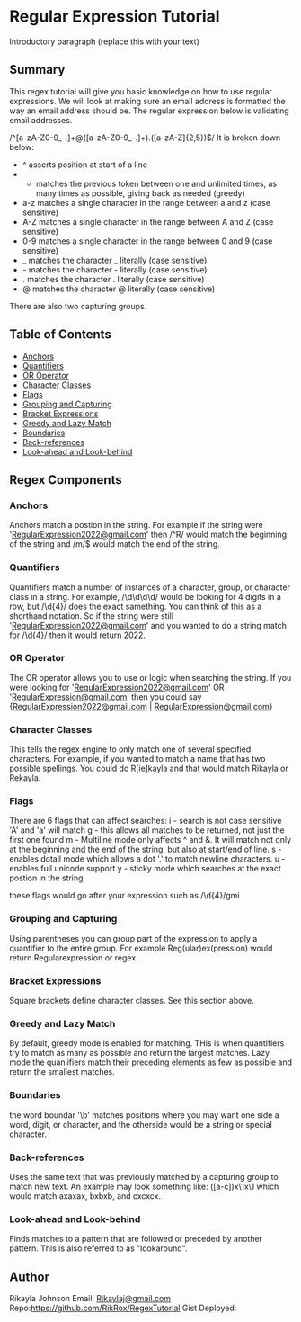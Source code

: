 # Regular Expression Tutorial

Introductory paragraph (replace this with your text)

## Summary

This regex tutorial will give you basic knowledge on how to use regular expressions.  We will look at making sure an email address is formatted the way an email address should be.
The regular expression below is validating email addresses.

/^[a-zA-Z0-9_\-\.]+@([a-zA-Z0-9_\-\.]+)\.([a-zA-Z]{2,5})$/
It is broken down below:

- ^ asserts position at start of a line
- + matches the previous token between one and unlimited times, as many times as possible, giving back as needed (greedy)
- a-z matches a single character in the range between a and z (case sensitive)
- A-Z matches a single character in the range between A and Z (case sensitive)
- 0-9 matches a single character in the range between 0 and 9 (case sensitive)
- _ matches the character _ literally (case sensitive)
- \- matches the character - literally (case sensitive)
- \. matches the character . literally (case sensitive)
- @ matches the character @ literally (case sensitive)

There are also two capturing groups. 


## Table of Contents

- [Anchors](#anchors)
- [Quantifiers](#quantifiers)
- [OR Operator](#or-operator)
- [Character Classes](#character-classes)
- [Flags](#flags)
- [Grouping and Capturing](#grouping-and-capturing)
- [Bracket Expressions](#bracket-expressions)
- [Greedy and Lazy Match](#greedy-and-lazy-match)
- [Boundaries](#boundaries)
- [Back-references](#back-references)
- [Look-ahead and Look-behind](#look-ahead-and-look-behind)

## Regex Components

### Anchors
Anchors match a postion in the string. For example if the string were 'RegularExpression2022@gmail.com' then /^R/ would match the beginning of the string and /m/$ would match the end of the string.

### Quantifiers
Quantifiers match a number of instances of a character, group, or character class in a string. For example, /\d\d\d\d\/ would be looking for 4 digits in a row, but /\d{4}/ does the exact samething. You can think of this as a shorthand notation. So if the string were still 'RegularExpression2022@gmail.com' and you wanted to do a string match for /\d{4}/ then it would return 2022.

### OR Operator
The OR operator allows you to use or logic when searching the string. If you were looking for 'RegularExpression2022@gmail.com' OR 'RegularExpression@gmail.com' then you could say {RegularExpression2022@gmail.com | RegularExpression@gmail.com}

### Character Classes
This tells the regex engine to only match one of several specified characters. For example, if you wanted to match a name that has two possible spellings. You could do R[ie]kayla and that would match Rikayla or Rekayla. 

### Flags
There are 6 flags that can affect searches:
i - search is not case sensitive 'A' and 'a' will match
g - this allows all matches to be returned, not just the first one found
m - Multiline mode only affects ^ and &. It will match not only at the beginning and the end of the string, but also at start/end of line.
s - enables dotall mode which allows a dot '.' to match newline characters.
u - enables full unicode support
y - sticky mode which searches at the exact postion in the string

these flags would go after your expression such as /\d{4}/gmi

### Grouping and Capturing
Using parentheses you can group part of the expression to apply a quantifier to the entire group. For example Reg(ular)ex(pression) would return Regularexpression or regex.

### Bracket Expressions
Square brackets define character classes. See this section above. 

### Greedy and Lazy Match
By default, greedy mode is enabled for matching. THis is when quantifiers try to match as many as possible and return the largest matches. Lazy mode the quaniifiers match their preceding elements as few as possible and return the smallest matches. 

### Boundaries
the word boundar '\b' matches positions where you may want one side a word, digit, or character, and the otherside would be a string or special character.

### Back-references
Uses the same text that was previously matched by a capturing group to match new text. An example may look something like:  ([a-c])x\1x\1 which would match axaxax, bxbxb, and cxcxcx.

### Look-ahead and Look-behind
Finds matches to a pattern that are followed or preceded by another pattern. This is also referred to as "lookaround". 

## Author

Rikayla Johnson
Email: Rikaylaj@gmail.com
Repo:https://github.com/RikRox/RegexTutorial
Gist Deployed:  
